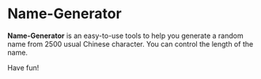 # Name-Generator

**Name-Generator** is an easy-to-use tools to help you generate a random name from 2500 usual Chinese character. You can control the length of the name. 



Have fun!